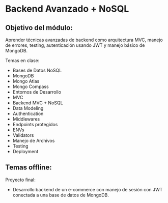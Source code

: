 # Backend Avanzado + NoSQL
## Objetivo del módulo:
Aprender técnicas avanzadas de backend como arquitectura MVC, manejo de errores, testing, autenticación usando JWT y manejo básico de MongoDB.

Temas en clase:
- Bases de Datos NoSQL
- MongoDB
- Mongo Atlas
- Mongo Compass
- Entornos de Desarrollo
- MVC
- Backend MVC + NoSQL
- Data Modeling
- Authentication
- Middlewares
- Endpoints protegidos
- ENVs
- Validators
- Manejo de Archivos
- Testing
- Deployment

Temas offline: 
- 


Proyecto final:
- Desarrollo backend de un e-commerce con manejo de sesión con JWT conectada a una base de datos de MongoDB.